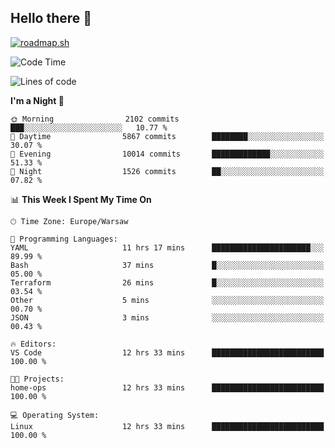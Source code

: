 ## Hello there 👋

[![roadmap.sh](https://roadmap.sh/card/wide/66979ceebf471856f5e911d3?variant=dark)](https://roadmap.sh)

<!--
**vrozaksen/vrozaksen** is a ✨ _special_ ✨ repository because its `README.md` (this file) appears on your GitHub profile.

Here are some ideas to get you started:

- 🔭 I’m currently working on ...
- 🌱 I’m currently learning ...
- 👯 I’m looking to collaborate on ...
- 🤔 I’m looking for help with ...
- 💬 Ask me about ...
- 📫 How to reach me: ...
- 😄 Pronouns: ...
- ⚡ Fun fact: ...
-->

<!--START_SECTION:waka-->
![Code Time](http://img.shields.io/badge/Code%20Time-22%20hrs%2047%20mins-blue)

![Lines of code](https://img.shields.io/badge/From%20Hello%20World%20I%27ve%20Written-1.3%20million%20lines%20of%20code-blue)

**I'm a Night 🦉** 

```text
🌞 Morning                2102 commits        ███░░░░░░░░░░░░░░░░░░░░░░   10.77 % 
🌆 Daytime                5867 commits        ████████░░░░░░░░░░░░░░░░░   30.07 % 
🌃 Evening                10014 commits       █████████████░░░░░░░░░░░░   51.33 % 
🌙 Night                  1526 commits        ██░░░░░░░░░░░░░░░░░░░░░░░   07.82 % 
```


📊 **This Week I Spent My Time On** 

```text
🕑︎ Time Zone: Europe/Warsaw

💬 Programming Languages: 
YAML                     11 hrs 17 mins      ██████████████████████░░░   89.99 % 
Bash                     37 mins             █░░░░░░░░░░░░░░░░░░░░░░░░   05.00 % 
Terraform                26 mins             █░░░░░░░░░░░░░░░░░░░░░░░░   03.54 % 
Other                    5 mins              ░░░░░░░░░░░░░░░░░░░░░░░░░   00.70 % 
JSON                     3 mins              ░░░░░░░░░░░░░░░░░░░░░░░░░   00.43 % 

🔥 Editors: 
VS Code                  12 hrs 33 mins      █████████████████████████   100.00 % 

🐱‍💻 Projects: 
home-ops                 12 hrs 33 mins      █████████████████████████   100.00 % 

💻 Operating System: 
Linux                    12 hrs 33 mins      █████████████████████████   100.00 % 
```


<!--END_SECTION:waka-->